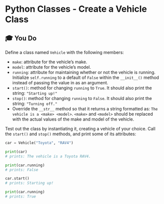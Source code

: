 # Python Classes - Create a Vehicle Class

## 🎓 You Do
Define a class named `Vehicle` with the following members:

- `make`: attribute for the vehicle’s make.
- `model`: attribute for the vehicle’s model.
- `running`: attribute for maintaining whether or not the vehicle is running. Initialize `self.running` to a default of `False` within the `__init__()` method instead of passing the value in as an argument.
- `start()`: method for changing `running` to `True`. It should also print the string: `"Starting up!"`
- `stop()`: method for changing `running` to `False`. It should also print the string: `"Turning off."`
- Override the `__str__` method so that it returns a string formatted as: `The vehicle is a <make> <model>`. `<make>` and `<model>` should be replaced with the actual values of the make and model of the vehicle.

Test out the class by instantiating it, creating a vehicle of your choice. Call the `start()` and `stop()` methods, and print some of its attributes:

```py
car = Vehicle("Toyota", "RAV4")

print(car)
# prints: The vehicle is a Toyota RAV4.

print(car.running) 
# prints: False

car.start()
# prints: Starting up!

print(car.running) 
# prints: True
```
